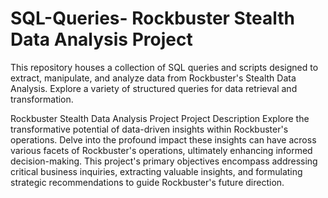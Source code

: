 # SQL-Queries- Rockbuster Stealth Data Analysis Project
This repository houses a collection of SQL queries and scripts designed to extract, manipulate, and analyze data from Rockbuster's Stealth Data Analysis. Explore a variety of structured queries for data retrieval and transformation.

Rockbuster Stealth Data Analysis Project
Project Description
Explore the transformative potential of data-driven insights within Rockbuster's operations. Delve into the profound impact these insights can have across various facets of Rockbuster's operations, ultimately enhancing informed decision-making. This project's primary objectives encompass addressing critical business inquiries, extracting valuable insights, and formulating strategic recommendations to guide Rockbuster's future direction.
